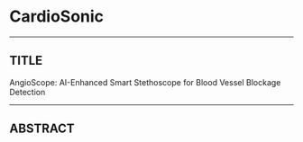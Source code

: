# CardioSonic
------------------------------
TITLE
------------------------------
AngioScope: AI-Enhanced Smart Stethoscope for Blood Vessel Blockage Detection

------------------------------
ABSTRACT
------------------------------
